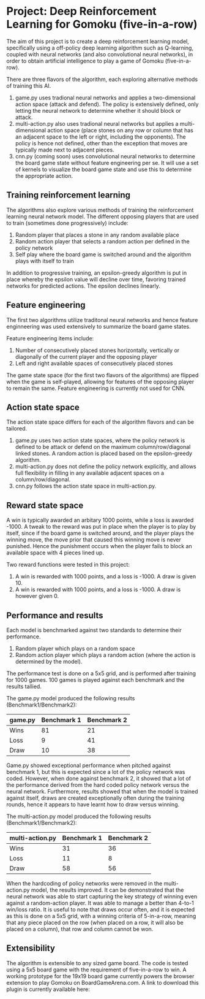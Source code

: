 # Project: Deep Reinforcement Learning for Gomoku (five-in-a-row)

The aim of this project is to create a deep reinforcement learning model, specifically using a off-policy deep learning algorithm such as Q-learning, coupled with neural networks (and also convolutional neural networks), in order to obtain artificial intelligence to play a game of Gomoku (five-in-a-row).

There are three flavors of the algorithm, each exploring alternative methods of training this AI.
1. game.py uses tradional neural networks and applies a two-dimensional action space (attack and defend). The policy is extensively defined, only letting the neural network to determine whether it should block or attack. 
2. multi-action.py also uses tradional neural networks but applies a multi-dimensional action space (place stones on any row or column that has an adjacent space to the left or right, including the opponents). The policy is hence not defined, other than the exception that moves are typically made next to adjacent pieces.
3. cnn.py (coming soon) uses convolutional neural networks to determine the board game state without feature engineering per se. It will use a set of kernels to visualize the board game state and use this to determine the appropriate action. 

## Training reinforcement learning
The algorithms also explore various methods of training the reinforcement learning neural network model. The different opposing players that are used to train (sometimes done progressively) include:
1. Random player that places a stone in any random available place
2. Random action player that selects a random action per defined in the policy network
3. Self play where the board game is switched around and the algorithm plays with itself to train

In addition to progressive training, an epsilon-greedy algorithm is put in place whereby the epsilon value will decline over time, favoring trained networks for predicted actions. The epsilon declines linearly. 

## Feature engineering
The first two algorithms utilize traditonal neural networks and hence feature enginneering was used extensively to summarize the board game states.

Feature engineering items include:
1. Number of consecutively placed stones horizontally, vertically or diagonally of the current player and the opposing player
2. Left and right available spaces of consecutively placed stones

The game state space (for the first two flavors of the algorithms) are flipped when the game is self-played, allowing for features of the opposing player to remain the same. Feature engineering is currently not used for CNN.

## Action state space
The action state space differs for each of the algorithm flavors and can be tailored. 
1. game.py uses two action state spaces, where the policy network is defined to be attack or defend on the maximum column/row/diagonal linked stones. A random action is placed based on the epsilon-greedy algorithm.
2. multi-action.py does not define the policy network explicitly, and allows full flexibility in filling in any available adjacent spaces on a column/row/diagonal.
3. cnn.py follows the action state space in multi-action.py. 

## Reward state space
A win is typically awarded an arbitary 1000 points, while a loss is awarded -1000. A tweak to the reward was put in place when the player is to play by itself, since if the board game is switched around, and the player plays the winning move, the move prior that caused this winning move is never punished. Hence the punishment occurs when the player fails to block an available space with 4 pieces lined up.

Two reward functions were tested in this project:
1. A win is rewarded with 1000 points, and a loss is -1000. A draw is given 10.
2. A win is rewarded with 1000 points, and a loss is -1000. A draw is however given 0.


## Performance and results
Each model is benchmarked against two standards to determine their performance.
1. Random player which plays on a random space
2. Random action player which plays a random action (where the action is determined by the model). 

The performance test is done on a 5x5 grid, and is performed after training for 1000 games. 100 games is played against each benchmark and the results tallied.

The game.py model produced the following results (Benchmark1/Benchmark2):

| game.py | Benchmark 1 | Benchmark 2 |
| --- | --- | --- |
| Wins | 81 | 21 |
| Loss | 9 | 41 |
| Draw | 10 | 38 |

Game.py showed exceptional performance when pitched against benchmark 1, but this is expected since a lot of the policy network was coded. However, when done against benchmark 2, it showed that a lot of the performance derived from the hard coded policy network versus the neural network. Furthermore, results showed that when the model is trained against itself, draws are created exceptionally often during the training rounds, hence it appears to have learnt how to draw versus winning. 

The multi-action.py model produced the following results (Benchmark1/Benchmark2):


| multi-action.py | Benchmark 1 | Benchmark 2 |
| --- | --- | --- |
| Wins | 31 | 36 |
| Loss | 11 | 8 |
| Draw | 58 | 56 |

When the hardcoding of policy networks were removed in the multi-action.py model, the results improved. It can be demonstrated that the neural network was able to start capturing the key strategy of winning even against a random-action player. It was able to manage a better than 4-to-1 win/loss ratio. It is useful to note that draws occur often, and it is expected as this is done on a 5x5 grid, with a winning criteria of 5-in-a-row, meaning that any piece placed on the row (when placed on a row, it will also be placed on a column), that row and column cannot be won.

## Extensibility
The algorithm is extensible to any sized game board. The code is tested using a 5x5 board game with the requirement of five-in-a-row to win. A working prototype for the 19x19 board game currently powers the browser extension to play Gomoku on BoardGameArena.com. A link to download this plugin is currently available here: 

